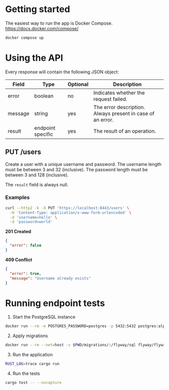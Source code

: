 # Getting started

The easiest way to run the app is Docker Compose.  
https://docs.docker.com/compose/

```bash
docker compose up
```

# Using the API

Every response will contain the following JSON object:

| Field   | Type              | Optional | Description                                                          |
|---------|-------------------|-------|----------------------------------------------------------------------|
| error   | boolean           | no    | Indicates whether the request failed.                                |
| message | string            | yes   | The error description. Always present in case of an error.           |
| result  | endpoint specific | yes   | The result of an operation. |

## PUT /users

Create a user with a unique username and password. The username length must be between 3 and 32 (inclusive). The password length must be between 3 and 128 (inclusive).

The `result` field is always null.

### Examples

```bash
curl --http2 -k -X PUT 'https://localhost:8443/users' \
  -H 'Content-Type: application/x-www-form-urlencoded' \
  -d 'username=hello' \
  -d 'password=world'
```

**201 Created**

```json
{
  "error": false
}
```

**409 Conflict**

```json
{
  "error": true,
  "message": "Username already exists"
}
```

# Running endpoint tests

1. Start the PostgreSQL instance

```bash
docker run --rm -e POSTGRES_PASSWORD=postgres -p 5432:5432 postgres:alpine
```

2. Apply migrations

```bash
docker run --rm --net=host -v $PWD/migrations/:/flyway/sql flyway/flyway:latest-alpine -url=jdbc:postgresql://localhost/postgres -user=postgres -password=postgres migrate
```

3. Run the application

```bash
RUST_LOG=trace cargo run
```

4. Run the tests

```bash
cargo test -- --nocapture
```
